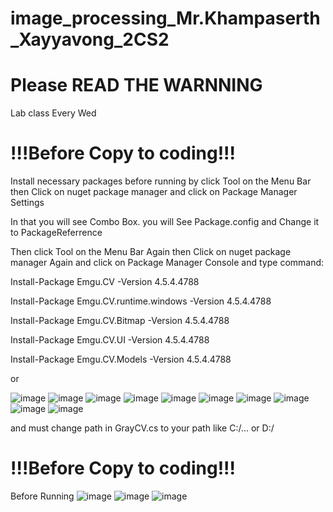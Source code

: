 # image_processing_Mr.Khampaserth_Xayyavong_2CS2
# Please READ THE WARNNING
Lab class Every Wed

# !!!Before Copy to coding!!!


Install necessary packages before running by click Tool on the Menu Bar then Click on nuget package manager and click on Package Manager Settings

In that you will see Combo Box. you will See Package.config and Change it to PackageReferrence 

Then click Tool on the Menu Bar Again then Click on nuget package manager Again and click on Package Manager Console and type command:

Install-Package Emgu.CV -Version 4.5.4.4788

Install-Package Emgu.CV.runtime.windows -Version 4.5.4.4788

Install-Package Emgu.CV.Bitmap -Version 4.5.4.4788

Install-Package Emgu.CV.UI -Version 4.5.4.4788

Install-Package Emgu.CV.Models -Version 4.5.4.4788

or

![image](https://user-images.githubusercontent.com/73352964/141685674-cc54cac8-963f-4815-9e65-c80640d66d96.png)
![image](https://user-images.githubusercontent.com/73352964/141685721-1c849f4d-3868-4f4a-a45f-bf5ee76b5497.png)
![image](https://user-images.githubusercontent.com/73352964/141685734-652e6130-c6ea-49ac-8d4b-2612e25c3c71.png)
![image](https://user-images.githubusercontent.com/73352964/141685674-cc54cac8-963f-4815-9e65-c80640d66d96.png)
![image](https://user-images.githubusercontent.com/73352964/141685764-c5ba1ed6-efdf-4231-896f-ad1aaac8d0af.png)
![image](https://user-images.githubusercontent.com/73352964/141685776-ab53f57d-973a-4cc0-a958-b92e552d2428.png)
![image](https://user-images.githubusercontent.com/73352964/141685832-2323aed6-15d5-4245-895f-2d923ed6cbed.png)
![image](https://user-images.githubusercontent.com/73352964/141685850-a462adc2-a627-4a11-83e7-624505a474f3.png)
![image](https://user-images.githubusercontent.com/73352964/141685900-7ad52e21-e05b-49c2-806e-77c42f46b82a.png)
![image](https://user-images.githubusercontent.com/73352964/141685873-7ca32733-528a-47ef-8dd0-a63503aed7ca.png)



and must change path in GrayCV.cs to your path like C:/... or D:/



# !!!Before Copy to coding!!!

Before Running
![image](https://user-images.githubusercontent.com/73352964/141685552-1b534eb8-7003-437d-ac83-8cb767ec275f.png)
![image](https://user-images.githubusercontent.com/73352964/141685588-63fb71f2-771c-4960-82f4-adc6469f960b.png)
![image](https://user-images.githubusercontent.com/73352964/141685622-4575edf2-1ef9-44be-b52b-7e75ff90e058.png)
